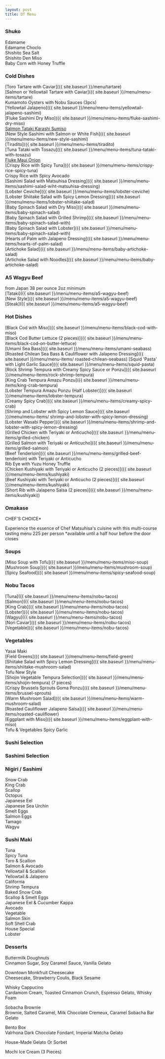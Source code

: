 ```yaml
---
layout: post
title: DT Menu
---
```


### Shuko

Edamame  
Edamame Choclo  
Shishito Sea Salt   
Shishito Den Miso  
Baby Corn with Honey Truffle  

### Cold Dishes

[Toro Tartare with Caviar]({{ site.baseurl }}/menu/tartare)  
[Salmon or Yellowtail Tartare with Caviar]({{ site.baseurl }}/menu/menu-items/tartare)   
Kumamoto Oysters with Nobu Sauces (3pcs)   
[Yellowtail Jalapeno]({{ site.baseurl }}/menu/menu-items/yellowtail-jalapeno-sashimi)  
[Fluke Sashimi Dry Miso]({{ site.baseurl }}/menu/menu-items/fluke-sashimi-dry-miso)  
[Salmon Tataki Karashi Sumiso](#cold-dishes)  
[New Style Sashimi with Salmon or White Fish]({{ site.baseurl }}/menu/menu-items/new-style-sashimi)    
[Tiradito]({{ site.baseurl }}/menu/menu-items/tiradito)    
[Tuna Tataki with Tosazu]({{ site.baseurl }}/menu/menu-items/tuna-tataki-with-tosazu)  
[Fluke Maui Onion](#cold-dishes)  
[Crispy Rice with Spicy Tuna]({{ site.baseurl }}/menu/menu-items/crispy-rice-spicy-tuna)   
Crispy Rice with Spicy Avocado  
[Sashimi Salad with Matsuhisa Dressing]({{ site.baseurl }}/menu/menu-items/sashimi-salad-wiht-matsuhisa-dressing)  
[Lobster Ceviche]({{ site.baseurl }}/menu/menu-items/lobster-ceviche)   
[Lobster Shiitake Salad with Spicy Lemon Dressing]({{ site.baseurl }}/menu/menu-items/lobster-shiitake-salad)  
[Baby Spinach Salad with Dry Miso]({{ site.baseurl }}/menu/menu-items/baby-spinach-salad)  
[Baby Spinach Salad with Grilled Shrimp]({{ site.baseurl }}/menu/menu-items/baby-spinach-salad-with)   
[Baby Spinach Salad with Lobster]({{ site.baseurl }}/menu/menu-items/baby-spinach-salad-with)   
[Hearts of Palm with Jalapeno Dressing]({{ site.baseurl }}/menu/menu-items/hearts-of-palm-salad)  
[Artichoke Salad]({{ site.baseurl }}/menu/menu-items/baby-artichoke-salad)  
[Artichoke Salad with Noodles]({{ site.baseurl }}/menu/menu-items/baby-artichoke-salad)  

### A5 Wagyu Beef 

from Japan 38 per ounce 2oz minimum  
[Tataki]({{ site.baseurl }}/menu/menu-items/a5-wagyu-beef)  
[New Style]({{ site.baseurl }}/menu/menu-items/a5-wagyu-beef)  
[Steak]({{ site.baseurl }}/menu/menu-items/a5-wagyu-beef)  

### Hot Dishes

[Black Cod with Miso]({{ site.baseurl }}/menu/menu-items/black-cod-with-miso)  
[Black Cod Butter Lettuce (2 pieces)]({{ site.baseurl }}/menu/menu-items/black-cod-on-butter-lettuce)  
[Umami Sea Bass]({{ site.baseurl }}/menu/menu-items/umami-seabass)  
[Roasted Chilean Sea Bass & Cauliflower with Jalapeno Dressing]({{ site.baseurl }}/menu/menu-items/  roasted-chilean-seabass)
[Squid 'Pasta' with Light Garlic Sauce]({{ site.baseurl }}/menu/menu-items/squid-pasta)  
[Rock Shrimp Tempura with Creamy Spicy Sauce or Ponzu]({{ site.baseurl }}/menu/menu-items/rock-shrimp-tempura)  
[King Crab Tempura Amazu Ponzu]({{ site.baseurl }}/menu/menu-items/king-crab-tempura)  
[Lobster Tempura Amazu Ponzu (Half Lobster)]({{ site.baseurl }}/menu/menu-items/lobster-tempura)  
[Creamy Spicy Crab]({{ site.baseurl }}/menu/menu-items/creamy-spicy-crab)  
[Shrimp and Lobster with Spicy Lemon Sauce]({{ site.baseurl }}/menu/menu-items/  shrimp-and-lobster-with-spicy-lemon-dressing)
[Lobster Wasabi Pepper]({{ site.baseurl }}/menu/menu-items/shrimp-and-lobster-with-spicy-lemon-dressing)  
[Grilled Chicken with Teriyaki or Anticucho]({{ site.baseurl }}/menu/menu-items/grilled-chicken)  
[Grilled Salmon with Teriyaki or Anticucho]({{ site.baseurl }}/menu/menu-items/grilled-salmon)  
[Beef Tenderloin]({{ site.baseurl }}/menu/menu-items/grilled-beef-tenderloin) with Teriyaki or Anticucho  
Rib Eye with Yuzu Honey Truffle  
[Chicken Kushiyaki with Teriyaki or Anticucho (2 pieces)]({{ site.baseurl }}/menu/menu-items/kushiyaki)  
[Beef Kushiyaki with Teriyaki or Anticucho (2 pieces)]({{ site.baseurl }}/menu/menu-items/kushiyaki)  
[Short Rib with Jalapeno Salsa (2 pieces)]({{ site.baseurl }}/menu/menu-items/kushiyaki))  

### Omakase

CHEF'S CHOICE*   

Experience the essence of Chef Matsuhisa's cuisine with this multi-course tasting menu 225 per person
*available until a half hour before the door closes

### Soups

[Miso Soup with Tofu]({{ site.baseurl }}/menu/menu-items/miso-soup)   
[Mushroom Soup]({{ site.baseurl }}/menu/menu-items/mushroom-soup)   
[Spicy Seafood]({{ site.baseurl }}/menu/menu-items/spicy-seafood-soup)  

### Nobu Tacos

[Tuna]({{ site.baseurl }}/menu/menu-items/nobu-tacos)  
[Salmon]({{ site.baseurl }}/menu/menu-items/nobu-tacos)  
[King Crab]({{ site.baseurl }}/menu/menu-items/nobu-tacos)  
[Lobster]({{ site.baseurl }}/menu/menu-items/nobu-tacos)  
[Wagyu]({{ site.baseurl }}/menu/menu-items/nobu-tacos)  
[Nori Caviar]({{ site.baseurl }}/menu/menu-items/nobu-tacos)  
[Vegetable]({{ site.baseurl }}/menu/menu-items/nobu-tacos)  

### Vegetables

Yasai Maki  
[Field Greens]({{ site.baseurl }}/menu/menu-items/field-green)  
[Shiitake Salad with Spicy Lemon Dressing]({{ site.baseurl }}/menu/menu-items/shiitake-mushroom-salad)  
Tofu New Style  
[Shojin Vegetable Tempura Selection]({{ site.baseurl }}/menu/menu-items/shojin-tempura) (7 pieces)  
[Crispy Brussels Sprouts Goma Ponzu]({{ site.baseurl }}/menu/menu-items/brussel-sprouts)  
[Warm Mushroom Salad]({{ site.baseurl }}/menu/menu-items/warm-mushroom-salad)  
[Roasted Cauliflower Jalapeno Salsa]({{ site.baseurl }}/menu/menu-items/roasted-cauliflower)  
[Eggplant with Miso]({{ site.baseurl }}/menu/menu-items/eggplant-with-miso)  
Tofu & Vegetables Spicy Garlic  

### Sushi Selection 

### Sashimi Selection

### Nigiri / Sashimi

Snow Crab  
King Crab  
Scallop  
Octopus  
Japanese Eel   
Japanese Sea Urchin   
Smelt Eggs  
Salmon Eggs   
Tamago   
Wagyu  

### Sushi Maki

Tuna   
Spicy Tuna  
Toro & Scallion  
Salmon & Avocado   
Yellowtail & Scallion   
Yellowtail & Jalapeno   
California  
Shrimp Tempura  
Baked Snow Crab  
Scallop & Smelt Eggs   
Japanese Eel & Cucumber Kappa  
Avocado  
Vegetable  
Salmon Skin  
Soft Shell Crab  
House Special  
Lobster  

### Desserts

Buttermilk Doughnuts  
Cinnamon Sugar, Soy Caramel Sauce, Vanilla Gelato  

Downtown Monkfruit Cheesecake  
Cheesecake, Strawberry Coulis, Black Sesame  

Whisky Cappucino  
Cardamom Cream, Toasted Cinnamon Crunch, Espresso Gelato, Whisky Foam  

Sobacha Brownie  
Brownie, Salted Caramel, Milk Chocolate Cremeux, Caramel Sobacha Bar Gelato  

Bento Box  
Valrhona Dark Chocolate Fondant, Imperial Matcha Gelato  

House-Made Gelato Or Sorbet   

Mochi Ice Cream (3 Pieces)  



